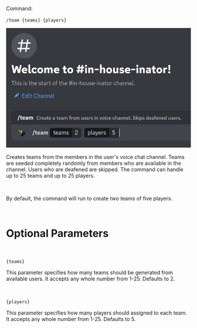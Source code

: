 Command:

`/team {teams} {players}`

![Discord message screenshot listing someone about to send a command that reads: "/team teams: 2 players: 5"](https://raw.githubusercontent.com/RileyAbr/In-house-inator/main/markdown_images/team.JPG)

Creates teams from the members in the user's voice chat channel. Teams are seeded completely randomly from members who are available in the channel. Users who are deafened are skipped. The command can handle up to 25 teams and up to 25 players.

<br>

By default, the command will run to create two teams of five players.

<br>

# Optional Parameters

<br>

`{teams}`

This parameter specifies how many teams should be generated from available users. It accepts any whole number from 1-25. Defaults to 2.

<br>

`{players}`

This parameter specifies how many players should assigned to each team. It accepts any whole number from 1-25. Defaults to 5.

